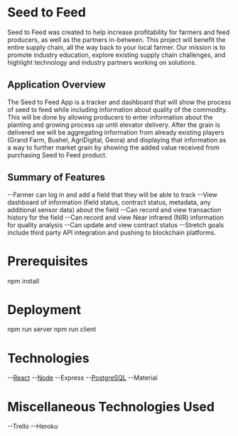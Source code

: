 # Seed to Feed
Seed to Feed was created to help increase profitability for farmers and feed producers, as well as the partners in-between. This project will benefit the entire supply chain, all the way back to your local farmer. Our mission is to promote industry education, explore existing supply chain challenges, and highlight technology and industry partners working on solutions.


## Application Overview

The Seed to Feed App is a tracker and dashboard that will show the process of seed to feed while including information about quality of the commodity. This will be done by allowing producers to enter information about the planting and growing process up until elevator delivery.  After the grain is delivered we will be aggregating information from already existing players (Grand Farm, Bushel, AgriDigital, Geora) and displaying that information as a way to further market grain by showing the added value received from purchasing Seed to Feed product.

## Summary of Features
--Farmer can log in and add a field that they will be able to track
--View dashboard of information (field status, contract status, metadata, any additional sensor data) about the field
--Can record and view transaction history for the field
--Can record and view Near infrared (NIR) information for quality analysis
--Can update and view contract status
--Stretch goals include third party API integration and pushing to blockchain platforms.


# Prerequisites
npm install

# Deployment
npm run server
npm run client

# Technologies
--[React](https://reactjs.org/)
--[Node](https://nodejs.org/en/)
--Express
--[PostgreSQL](https://www.postgresql.org/)
--Material

# Miscellaneous Technologies Used
--Trello
--Heroku
